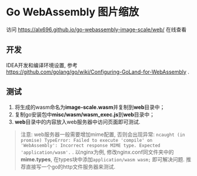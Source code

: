 # Go WebAssembly 图片缩放

访问 https://alx696.github.io/go-webassembly-image-scale/web/ 在线查看

## 开发

IDEA开发和编译环境设置, 参考 https://github.com/golang/go/wiki/Configuring-GoLand-for-WebAssembly .

## 测试

1. 将生成的wasm命名为**image-scale.wasm**并复制到**web**目录中；
2. 复制go安装包中**misc/wasm/wasm_exec.js**到**web**目录中；
3. **web**目录中的内容放入web服务器中访问页面即可测试.

> 注意: web服务器一般需要增加mime配置, 否则会出现异常: `ncaught (in promise) TypeError: Failed to execute 'compile' on 'WebAssembly': Incorrect response MIME type. Expected 'application/wasm'.` .
> 以nginx为例, 修改nginx.conf同文件夹中的**mime.types**, 在types块中添加`application/wasm wasm;` 即可解决问题.
> 推荐直接写一个go的http文件服务器来测试.
